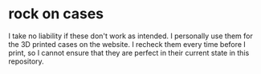 # rock on cases

I take no liability if these don't work as intended. I personally use them for the 3D printed cases on the website. I recheck them every time before I print, so I cannot ensure that they are perfect in their current state in this repository.